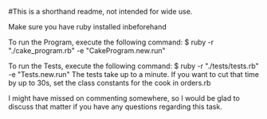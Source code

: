 
#This is a shorthand readme, not intended for wide use.

Make sure you have ruby installed inbeforehand

To run the Program, execute the following command:
$ ruby -r "./cake_program.rb" -e "CakeProgram.new.run"

To run the Tests, execute the following command:
$ ruby -r "./tests/tests.rb" -e "Tests.new.run"
The tests take up to a minute.
If you want to cut that time by up to 30s, set the class constants for the cook in orders.rb 

I might have missed on commenting somewhere, so I would be glad to discuss that matter if you have any questions regarding this task.
